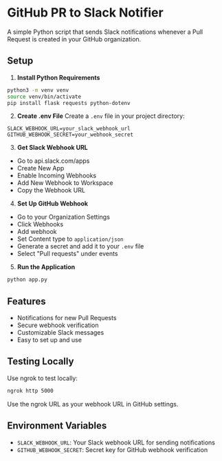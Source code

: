 # GitHub PR to Slack Notifier

A simple Python script that sends Slack notifications whenever a Pull Request is created in your GitHub organization.

## Setup

1. **Install Python Requirements**
```bash
python3 -m venv venv
source venv/bin/activate
pip install flask requests python-dotenv
```

2. **Create .env File**
Create a `.env` file in your project directory:
```env
SLACK_WEBHOOK_URL=your_slack_webhook_url
GITHUB_WEBHOOK_SECRET=your_webhook_secret
```

3. **Get Slack Webhook URL**
- Go to api.slack.com/apps
- Create New App
- Enable Incoming Webhooks
- Add New Webhook to Workspace
- Copy the Webhook URL

4. **Set Up GitHub Webhook**
- Go to your Organization Settings
- Click Webhooks
- Add webhook
- Set Content type to `application/json`
- Generate a secret and add it to your `.env` file
- Select "Pull requests" under events

5. **Run the Application**
```bash
python app.py
```

## Features
- Notifications for new Pull Requests
- Secure webhook verification
- Customizable Slack messages
- Easy to set up and use

## Testing Locally
Use ngrok to test locally:
```bash
ngrok http 5000
```
Use the ngrok URL as your webhook URL in GitHub settings.

## Environment Variables
- `SLACK_WEBHOOK_URL`: Your Slack webhook URL for sending notifications
- `GITHUB_WEBHOOK_SECRET`: Secret key for GitHub webhook verification
